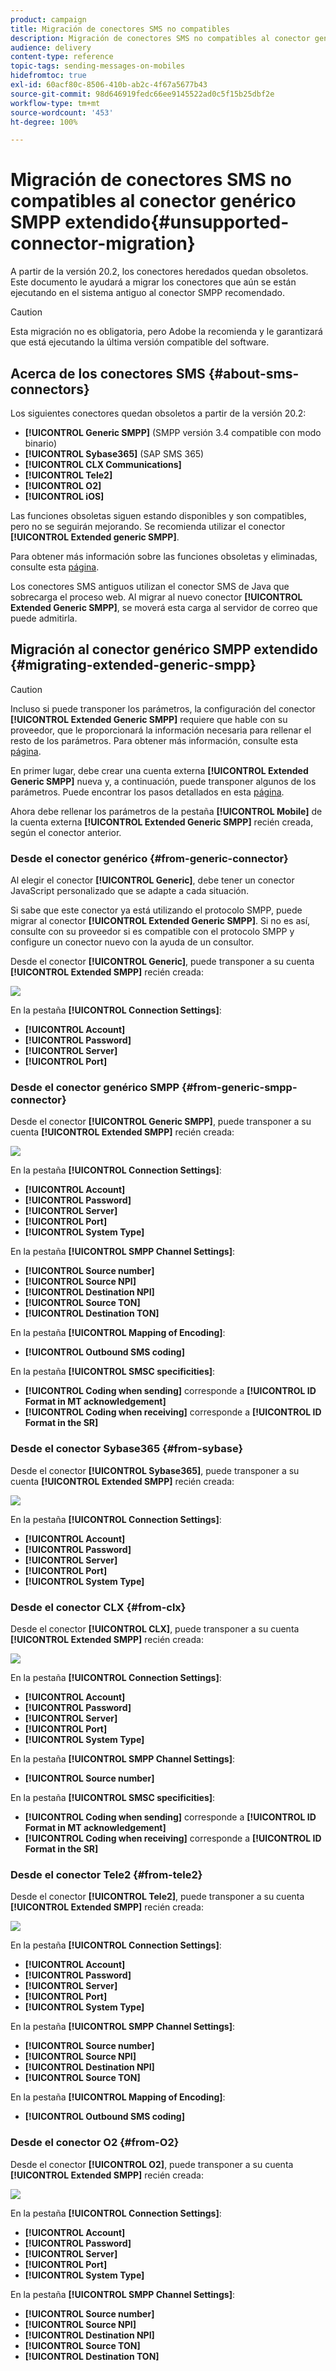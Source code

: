 ```yaml
---
product: campaign
title: Migración de conectores SMS no compatibles
description: Migración de conectores SMS no compatibles al conector genérico SMPP extendido
audience: delivery
content-type: reference
topic-tags: sending-messages-on-mobiles
hidefromtoc: true
exl-id: 60acf80c-8506-410b-ab2c-4f67a5677b43
source-git-commit: 98d646919fedc66ee9145522ad0c5f15b25dbf2e
workflow-type: tm+mt
source-wordcount: '453'
ht-degree: 100%

---
```


# Migración de conectores SMS no compatibles al conector genérico SMPP extendido{#unsupported-connector-migration}

A partir de la versión 20.2, los conectores heredados quedan obsoletos. Este documento le ayudará a migrar los conectores que aún se están ejecutando en el sistema antiguo al conector SMPP recomendado.

>[!CAUTION]
>
>Esta migración no es obligatoria, pero Adobe la recomienda y le garantizará que está ejecutando la última versión compatible del software.

## Acerca de los conectores SMS {#about-sms-connectors}

Los siguientes conectores quedan obsoletos a partir de la versión 20.2:

* **[!UICONTROL Generic SMPP]** (SMPP versión 3.4 compatible con modo binario)
* **[!UICONTROL Sybase365]** (SAP SMS 365)
* **[!UICONTROL CLX Communications]**
* **[!UICONTROL Tele2]**
* **[!UICONTROL O2]**
* **[!UICONTROL iOS]**

Las funciones obsoletas siguen estando disponibles y son compatibles, pero no se seguirán mejorando. Se recomienda utilizar el conector **[!UICONTROL Extended generic SMPP]**.

Para obtener más información sobre las funciones obsoletas y eliminadas, consulte esta [página](../../rn/using/deprecated-features.md).

Los conectores SMS antiguos utilizan el conector SMS de Java que sobrecarga el proceso web. Al migrar al nuevo conector **[!UICONTROL Extended Generic SMPP]**, se moverá esta carga al servidor de correo que puede admitirla.

## Migración al conector genérico SMPP extendido {#migrating-extended-generic-smpp}

>[!CAUTION]
>
>Incluso si puede transponer los parámetros, la configuración del conector **[!UICONTROL Extended Generic SMPP]** requiere que hable con su proveedor, que le proporcionará la información necesaria para rellenar el resto de los parámetros. Para obtener más información, consulte esta [página](../../delivery/using/sms-protocol.md).

En primer lugar, debe crear una cuenta externa **[!UICONTROL Extended Generic SMPP]** nueva y, a continuación, puede transponer algunos de los parámetros. Puede encontrar los pasos detallados en esta [página](../../delivery/using/sms-set-up.md#creating-an-smpp-external-account).

Ahora debe rellenar los parámetros de la pestaña **[!UICONTROL Mobile]** de la cuenta externa **[!UICONTROL Extended Generic SMPP]** recién creada, según el conector anterior.

### Desde el conector genérico {#from-generic-connector}

Al elegir el conector **[!UICONTROL Generic]**, debe tener un conector JavaScript personalizado que se adapte a cada situación.

Si sabe que este conector ya está utilizando el protocolo SMPP, puede migrar al conector **[!UICONTROL Extended Generic SMPP]**. Si no es así, consulte con su proveedor si es compatible con el protocolo SMPP y configure un conector nuevo con la ayuda de un consultor.

Desde el conector **[!UICONTROL Generic]**, puede transponer a su cuenta **[!UICONTROL Extended SMPP]** recién creada:

![](assets/smpp_generic.png)

En la pestaña **[!UICONTROL Connection Settings]**:

* **[!UICONTROL Account]**
* **[!UICONTROL Password]**
* **[!UICONTROL Server]**
* **[!UICONTROL Port]**

### Desde el conector genérico SMPP {#from-generic-smpp-connector}

Desde el conector **[!UICONTROL Generic SMPP]**, puede transponer a su cuenta **[!UICONTROL Extended SMPP]** recién creada:

![](assets/smpp_generic_2.png)

En la pestaña **[!UICONTROL Connection Settings]**:

* **[!UICONTROL Account]**
* **[!UICONTROL Password]**
* **[!UICONTROL Server]**
* **[!UICONTROL Port]**
* **[!UICONTROL System Type]**

En la pestaña **[!UICONTROL SMPP Channel Settings]**:

* **[!UICONTROL Source number]**
* **[!UICONTROL Source NPI]**
* **[!UICONTROL Destination NPI]**
* **[!UICONTROL Source TON]**
* **[!UICONTROL Destination TON]**

En la pestaña **[!UICONTROL Mapping of Encoding]**:

* **[!UICONTROL Outbound SMS coding]**

En la pestaña **[!UICONTROL SMSC specificities]**:

* **[!UICONTROL Coding when sending]** corresponde a **[!UICONTROL ID Format in MT acknowledgement]**
* **[!UICONTROL Coding when receiving]** corresponde a **[!UICONTROL ID Format in the SR]**

### Desde el conector Sybase365 {#from-sybase}

Desde el conector **[!UICONTROL Sybase365]**, puede transponer a su cuenta **[!UICONTROL Extended SMPP]** recién creada:

![](assets/smpp_3.png)

En la pestaña **[!UICONTROL Connection Settings]**:

* **[!UICONTROL Account]**
* **[!UICONTROL Password]**
* **[!UICONTROL Server]**
* **[!UICONTROL Port]**
* **[!UICONTROL System Type]**

### Desde el conector CLX {#from-clx}

Desde el conector **[!UICONTROL CLX]**, puede transponer a su cuenta **[!UICONTROL Extended SMPP]** recién creada:

![](assets/smpp_4.png)

En la pestaña **[!UICONTROL Connection Settings]**:

* **[!UICONTROL Account]**
* **[!UICONTROL Password]**
* **[!UICONTROL Server]**
* **[!UICONTROL Port]**
* **[!UICONTROL System Type]**

En la pestaña **[!UICONTROL SMPP Channel Settings]**:

* **[!UICONTROL Source number]**

En la pestaña **[!UICONTROL SMSC specificities]**:

* **[!UICONTROL Coding when sending]** corresponde a **[!UICONTROL ID Format in MT acknowledgement]**
* **[!UICONTROL Coding when receiving]** corresponde a **[!UICONTROL ID Format in the SR]**

### Desde el conector Tele2 {#from-tele2}

Desde el conector **[!UICONTROL Tele2]**, puede transponer a su cuenta **[!UICONTROL Extended SMPP]** recién creada:

![](assets/smpp_6.png)

En la pestaña **[!UICONTROL Connection Settings]**:

* **[!UICONTROL Account]**
* **[!UICONTROL Password]**
* **[!UICONTROL Server]**
* **[!UICONTROL Port]**
* **[!UICONTROL System Type]**

En la pestaña **[!UICONTROL SMPP Channel Settings]**:

* **[!UICONTROL Source number]**
* **[!UICONTROL Source NPI]**
* **[!UICONTROL Destination NPI]**
* **[!UICONTROL Source TON]**

En la pestaña **[!UICONTROL Mapping of Encoding]**:

* **[!UICONTROL Outbound SMS coding]**

### Desde el conector O2 {#from-O2}

Desde el conector **[!UICONTROL O2]**, puede transponer a su cuenta **[!UICONTROL Extended SMPP]** recién creada:

![](assets/smpp_5.png)

En la pestaña **[!UICONTROL Connection Settings]**:

* **[!UICONTROL Account]**
* **[!UICONTROL Password]**
* **[!UICONTROL Server]**
* **[!UICONTROL Port]**
* **[!UICONTROL System Type]**

En la pestaña **[!UICONTROL SMPP Channel Settings]**:

* **[!UICONTROL Source number]**
* **[!UICONTROL Source NPI]**
* **[!UICONTROL Destination NPI]**
* **[!UICONTROL Source TON]**
* **[!UICONTROL Destination TON]**
